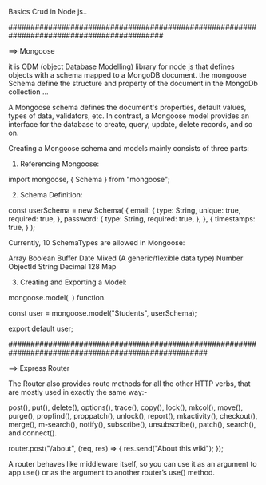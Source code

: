 Basics Crud in Node js..

###########################################################################################

==> Mongoose

it is ODM (object Database Modelling) library for node js that defines objects with a schema mapped to a MongoDB document.
the mongoose Schema define the structure and property of the document in the MongoDb collection ...

A Mongoose schema defines the document's properties, default values, types of data, validators, etc. In contrast, a Mongoose model provides an interface for the database to create, query, update, delete records, and so on.

Creating a Mongoose schema and models mainly consists of three parts:

1. Referencing Mongoose:

import mongoose, { Schema } from "mongoose";

2. Schema Definition:

const userSchema = new Schema(
{
email: {
type: String,
unique: true,
required: true,
},
password: {
type: String,
required: true,
},
},
{
timestamps: true,
}
);

Currently, 10 SchemaTypes are allowed in Mongoose:

Array
Boolean
Buffer
Date
Mixed (A generic/flexible data type)
Number
ObjectId
String
Decimal 128
Map

3. Creating and Exporting a Model:

mongoose.model(<CollectionName>, <CollectionSchema>) function.

const user = mongoose.model("Students", userSchema);

export default user;

#####################################################################################################

==> Express Router

The Router also provides route methods for all the other HTTP verbs, that are mostly used in exactly the same way:-

post(), put(), delete(), options(), trace(), copy(), lock(), mkcol(), move(), purge(), propfind(), proppatch(), unlock(), report(), mkactivity(), checkout(), merge(), m-search(), notify(), subscribe(), unsubscribe(), patch(), search(), and connect().


router.post("/about", (req, res) => {
  res.send("About this wiki");
});

A router behaves like middleware itself, so you can use it as an argument to app.use() or as the argument to another router’s use() method.